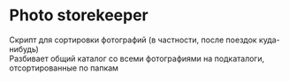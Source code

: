 # Photo storekeeper
Скрипт для сортировки фотографий (в частности, после поездок куда-нибудь)  
Разбивает общий каталог со всеми фотографиями на подкаталоги, отсортированные по папкам
